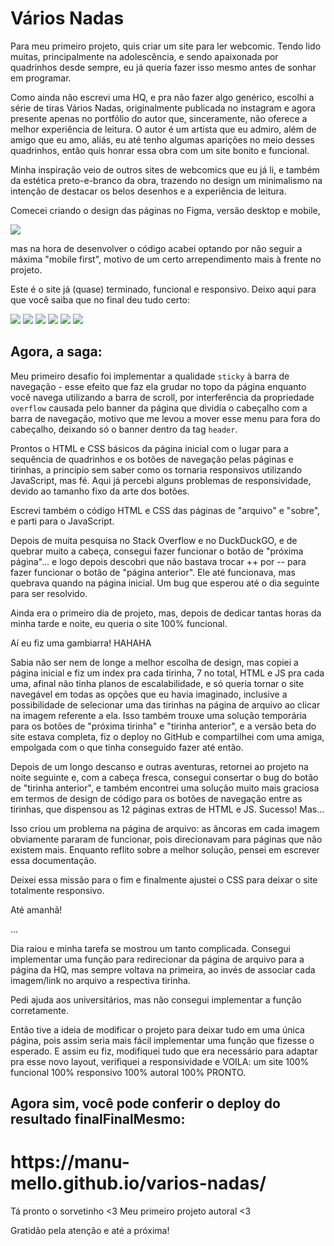 <h1>Vários Nadas</h1>

Para meu primeiro projeto, quis criar um site para ler webcomic. Tendo lido muitas, principalmente na adolescência, e sendo apaixonada por quadrinhos desde sempre, eu já queria fazer isso mesmo antes de sonhar em programar.

Como ainda não escrevi uma HQ, e pra não fazer algo genérico, escolhi a série de tiras Vários Nadas, originalmente publicada no instagram e agora presente apenas no portfólio do autor que, sinceramente, não oferece a melhor experiência de leitura. O autor é um artista que eu admiro, além de amigo que eu amo, aliás, eu até tenho algumas aparições no meio desses quadrinhos, então quis honrar essa obra com um site bonito e funcional.

Minha inspiração veio de outros sites de webcomics que eu já li, e também da estética preto-e-branco da obra, trazendo no design um minimalismo na intenção de destacar os belos desenhos e a experiência de leitura.

Comecei criando o design das páginas no Figma, versão desktop e mobile,

<img src="./img/readme-figma.png">

mas na hora de desenvolver o código acabei optando por não seguir a máxima "mobile first", motivo de um certo arrependimento mais à frente no projeto.

Este é o site já (quase) terminado, funcional e responsivo.
Deixo aqui para que você saiba que no final deu tudo certo:

<img src="./img/readme0.png">
<img src="./img/readme1.png">
<img src="./img/readme2.png">
<img src="./img/readme3.png">
<img src="./img/readme4.png">
<img src="./img/readme5.png">

<h2>Agora, a saga:</h2>

Meu primeiro desafio foi implementar a qualidade <code>sticky</code> à barra de navegação - esse efeito que faz ela grudar no topo da página enquanto você navega utilizando a barra de scroll, por interferência da propriedade <code>overflow</code> causada pelo banner da página que dividia o cabeçalho com a barra de navegação, motivo que me levou a mover esse menu para fora do cabeçalho, deixando só o banner dentro da tag <code>header</code>.

Prontos o HTML e CSS básicos da página inicial com o lugar para a sequência de quadrinhos e os botões de navegação pelas páginas e tirinhas, a princípio sem saber como os tornaria responsivos utilizando JavaScript, mas fé. Aqui já percebi alguns problemas de responsividade, devido ao tamanho fixo da arte dos botões.

Escrevi também o código HTML e CSS das páginas de "arquivo" e "sobre", e parti para o JavaScript.

Depois de muita pesquisa no Stack Overflow e no DuckDuckGO, e de quebrar muito a cabeça, consegui fazer funcionar o botão de "próxima página"... e logo depois descobri que não bastava trocar ++ por -- para fazer funcionar o botão de "página anterior". Ele até funcionava, mas quebrava quando na página inicial. Um bug que esperou até o dia seguinte para ser resolvido.

Ainda era o primeiro dia de projeto, mas, depois de dedicar tantas horas da minha tarde e noite, eu queria o site 100% funcional.

Aí eu fiz uma gambiarra! HAHAHA

Sabia não ser nem de longe a melhor escolha de design, mas copiei a página inicial e fiz um index pra cada tirinha, 7 no total, HTML e JS pra cada uma, afinal não tinha planos de escalabilidade, e só queria tornar o site navegável em todas as opções que eu havia imaginado, inclusive a possibilidade de selecionar uma das tirinhas na página de arquivo ao clicar na imagem referente a ela. Isso também trouxe uma solução temporária para os botões de "próxima tirinha" e "tirinha anterior", e a versão beta do site estava completa, fiz o deploy no GitHub e compartilhei com uma amiga, empolgada com o que tinha conseguido fazer até então.

Depois de um longo descanso e outras aventuras, retornei ao projeto na noite seguinte e, com a cabeça fresca, consegui consertar o bug do botão de "tirinha anterior", e também encontrei uma solução muito mais graciosa em termos de design de código para os botões de navegação entre as tirinhas, que dispensou as 12 páginas extras de HTML e JS. Sucesso! Mas...

Isso criou um problema na página de arquivo: as âncoras em cada imagem obviamente pararam de funcionar, pois direcionavam para páginas que não existem mais. Enquanto reflito sobre a melhor solução, pensei em escrever essa documentação.

Deixei essa missão para o fim e finalmente ajustei o CSS para deixar o site totalmente responsivo.

Até amanhã!

...

Dia raiou e minha tarefa se mostrou um tanto complicada. Consegui implementar uma função para redirecionar da página de arquivo para a página da HQ, mas sempre voltava na primeira, ao invés de associar cada imagem/link no arquivo a respectiva tirinha.

Pedi ajuda aos universitários, mas não consegui implementar a função corretamente.

Então tive a ideia de modificar o projeto para deixar tudo em uma única página, pois assim seria mais fácil implementar uma função que fizesse o esperado. E assim eu fiz, modifiquei tudo que era necessário para adaptar pra esse novo layout, verifiquei a responsividade e VOILA: um site 100% funcional 100% responsivo 100% autoral 100% PRONTO.

<h2>Agora sim, você pode conferir o deploy do resultado finalFinalMesmo:</h2>
<h1>https://manu-mello.github.io/varios-nadas/</h1>

Tá pronto o sorvetinho <3 
Meu primeiro projeto autoral <3

Gratidão pela atenção e até a próxima!
